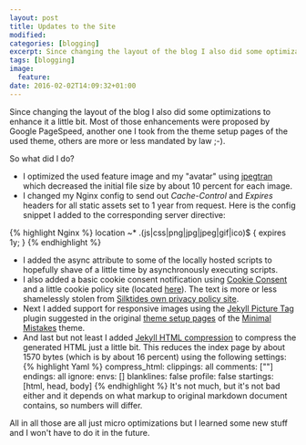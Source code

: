 ```yaml
---
layout: post
title: Updates to the Site
modified:
categories: [blogging]
excerpt: Since changing the layout of the blog I also did some optimizations to enhance it a little bit. Most of those enhancements were proposed by Google PageSpeed, another one I took from the theme setup pages of the used theme, others are more or less mandated by law ;-).
tags: [blogging]
image:
  feature:
date: 2016-02-02T14:09:32+01:00
---
```


Since changing the layout of the blog I also did some optimizations to enhance it a little bit. Most of those enhancements were proposed by Google PageSpeed, another one I took from the theme setup pages of the used theme, others are more or less mandated by law ;-).

So what did I do?

* I optimized the used feature image and my "avatar" using [jpegtran](http://jpegclub.org/) which decreased the initial file size by about 10 percent for each image.
* I changed my Nginx config to send out *Cache-Control* and *Expires* headers for all static assets set to 1 year from request. Here is the config snippet I added to the corresponding server directive:

{% highlight Nginx %}
location ~* \.(js|css|png|jpg|jpeg|gif|ico)$ {
    expires 1y;
}
{% endhighlight %}

* I added the async attribute to some of the locally hosted scripts to hopefully shave of a little time by asynchronously executing scripts.
* I also added a basic cookie consent notification using [Cookie Consent](https://silktide.com/tools/cookie-consent/) and a little cookie policy site (located [here](/cookiepolicy/)). The text is more or less shamelessly stolen from [Silktides own privacy policy site](https://silktide.com/privacy-policy/).
* Next I added support for responsive images using the [Jekyll Picture Tag](https://github.com/robwierzbowski/jekyll-picture-tag) plugin suggested in the original [theme setup pages](https://mmistakes.github.io/minimal-mistakes/theme-setup/) of the [Minimal Mistakes](https://mmistakes.github.io/minimal-mistakes/) theme.
* And last but not least I added [Jekyll HTML compression](https://github.com/penibelst/jekyll-compress-html) to compress the generated HTML just a little bit. This reduces the index page by about 1570 bytes (which is by about 16 percent) using the following settings:
{% highlight Yaml %}
compress_html:
  clippings: all
  comments: ["<!-- ", " -->"]
  endings: all
  ignore:
    envs: []
  blanklines: false
  profile: false
  startings: [html, head, body]
{% endhighlight %}
It's not much, but it's not bad either and it depends on what markup to original markdown document contains, so numbers will differ.

All in all those are all just micro optimizations but I learned some new stuff and I won't have to do it in the future.

